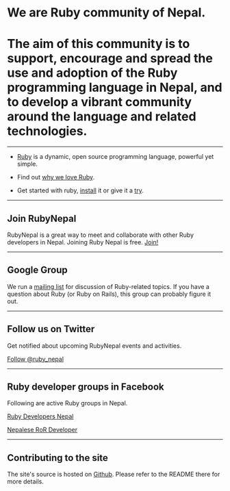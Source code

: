 # We are Ruby community of Nepal.

# The aim of this community is to support, encourage and spread the use and adoption of the Ruby programming language in Nepal, and to develop a vibrant community around the language and related technologies.

---

- [Ruby](http://ruby-lang.org/) is a dynamic, open source programming language, powerful yet simple.

- Find out [why we love Ruby](/why_we_love_ruby).

- Get started with ruby, [install](http://www.ruby-lang.org/en/downloads/) it or give it a [try](http://tryruby.org/).

---

## Join RubyNepal

RubyNepal is a great way to meet and collaborate with other Ruby developers in Nepal.
Joining Ruby Nepal is free. [Join!](/join)

---

## Google Group

We run a [mailing list](https://groups.google.com/forum/ror-nepal) for discussion of Ruby-related topics. If you have a question about Ruby (or Ruby on Rails), this group can probably figure it out.

---

## Follow us on Twitter

Get notified about upcoming RubyNepal events and activities.

[Follow @ruby_nepal](http://twitter.com/ruby_nepal)

---

## Ruby developer groups in Facebook

Following are active Ruby groups in Nepal.

[Ruby Developers Nepal](https://www.facebook.com/groups/rubydevelopersnepal/)

[Nepalese RoR Developer](http://www.facebook.com/groups/nepaleserordeveloper/)


---

## Contributing to the site

The site's source is hosted on [Github](https://github.com/RubyNepal/rubynepal.github.io). Please refer to the README there for more details.
